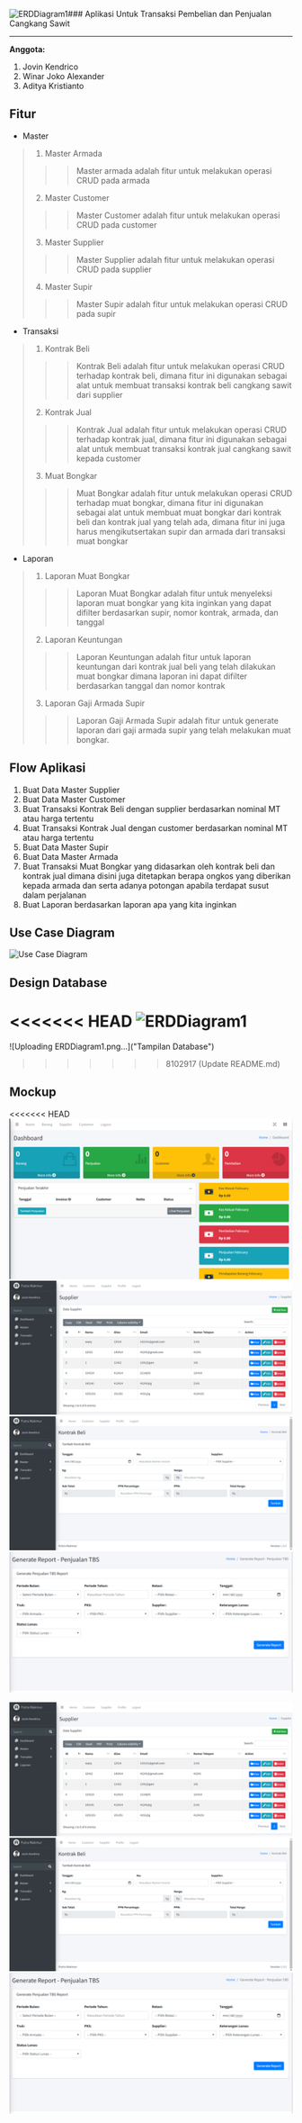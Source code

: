 ![ERDDiagram1](https://github.com/lek34/UAS-POS/assets/97287300/74171ebe-5e4e-4ea5-ae8c-ad9dde015d7b)### Aplikasi Untuk Transaksi Pembelian dan Penjualan Cangkang Sawit 

---

**Anggota:**
1. Jovin Kendrico
2. Winar Joko Alexander
3. Aditya Kristianto

## Fitur
- Master
> 1. Master Armada
>>> Master armada adalah fitur untuk melakukan operasi CRUD pada armada
> 2. Master Customer
>>> Master Customer adalah fitur untuk melakukan operasi CRUD pada customer
> 3. Master Supplier
>>> Master Supplier adalah fitur untuk melakukan operasi CRUD pada supplier
> 4. Master Supir
>>> Master Supir adalah fitur untuk melakukan operasi CRUD pada supir
- Transaksi
> 1. Kontrak Beli
>>> Kontrak Beli adalah fitur untuk melakukan operasi CRUD terhadap kontrak beli, dimana fitur ini digunakan sebagai alat untuk membuat transaksi kontrak beli cangkang sawit dari supplier
> 2. Kontrak Jual
>>> Kontrak Jual adalah fitur untuk melakukan operasi CRUD terhadap kontrak jual, dimana fitur ini digunakan sebagai alat untuk membuat transaksi kontrak jual cangkang sawit kepada customer
> 3. Muat Bongkar
>>> Muat Bongkar adalah fitur untuk melakukan operasi CRUD terhadap muat bongkar, dimana fitur ini digunakan sebagai alat untuk membuat muat bongkar dari kontrak beli dan kontrak jual yang telah ada, dimana fitur ini juga harus mengikutsertakan supir dan armada dari transaksi muat bongkar
- Laporan
> 1. Laporan Muat Bongkar
>>> Laporan Muat Bongkar adalah fitur untuk menyeleksi laporan muat bongkar yang kita inginkan yang dapat difilter berdasarkan supir, nomor kontrak, armada, dan tanggal
> 2. Laporan Keuntungan
>>> Laporan Keuntungan adalah fitur untuk  laporan keuntungan dari kontrak jual beli yang telah dilakukan muat bongkar dimana laporan ini dapat difilter berdasarkan tanggal dan nomor kontrak
> 3. Laporan Gaji Armada Supir
>>> Laporan Gaji Armada Supir adalah fitur untuk generate laporan dari gaji armada supir yang telah melakukan muat bongkar.

## Flow Aplikasi
1. Buat Data Master Supplier
2. Buat Data Master Customer
3. Buat Transaksi Kontrak Beli dengan supplier berdasarkan nominal MT atau harga tertentu
3. Buat Transaksi Kontrak Jual dengan customer berdasarkan nominal MT atau harga tertentu
4. Buat Data Master Supir
5. Buat Data Master Armada
6. Buat Transaksi Muat Bongkar yang didasarkan oleh kontrak beli dan kontrak jual dimana disini juga ditetapkan berapa ongkos yang diberikan kepada armada dan serta adanya potongan apabila terdapat susut dalam perjalanan
7. Buat Laporan berdasarkan laporan apa yang kita inginkan
   
## Use Case Diagram
![Use Case Diagram](https://github.com/lek34/UAS-POS/assets/106591780/d5d2e5f5-3447-49a2-bd1f-633299309582)


## Design Database
<<<<<<< HEAD
![ERDDiagram1](https://github.com/lek34/UAS-POS/assets/97287300/74171ebe-5e4e-4ea5-ae8c-ad9dde015d7b)
=======
![Uploading ERDDiagram1.png…]("Tampilan Database")
>>>>>>> 8102917 (Update README.md)
## Mockup
<<<<<<< HEAD
![Tampilan Dashboard](tampilandashboard.png "Tampilan Dashboard")
![Tampilan Index](tampilanindex.png "Tampilan Index")
![Tampilan Form](tampilanform.png "Tampilan Form")
![Tampilan Generate Laporan](generatelaporan.png "Tampilan Generate Laporan")




![Tampilan Index](tampilanindex.png "Tampilan Index")
![Tampilan Form](tampilanform.png "Tampilan Form")
![Tampilan Generate Laporan](generatelaporan.png "Tampilan Generate Laporan")
